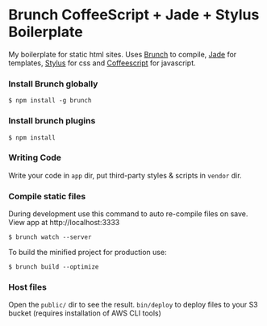 Brunch CoffeeScript + Jade + Stylus Boilerplate
==========================

My boilerplate for static html sites. Uses [Brunch](http://brunch.io) to compile, [Jade](http://jade-lang.com/) for templates, [Stylus](http://learnboost.github.io/stylus/) for css and [Coffeescript](http://coffeescript.org/) for javascript.


### Install Brunch globally
```shell
$ npm install -g brunch
```

### Install brunch plugins
```shell
$ npm install
```

### Writing Code
Write your code in `app` dir,
put third-party styles & scripts in `vendor` dir.


### Compile static files
During development use this command to auto re-compile files on save. View app at http://localhost:3333
```shell
$ brunch watch --server
```
To build the minified project for production use:
```shell
$ brunch build --optimize
```

### Host files
Open the `public/` dir to see the result.
`bin/deploy` to deploy files to your S3 bucket (requires installation of AWS CLI tools)